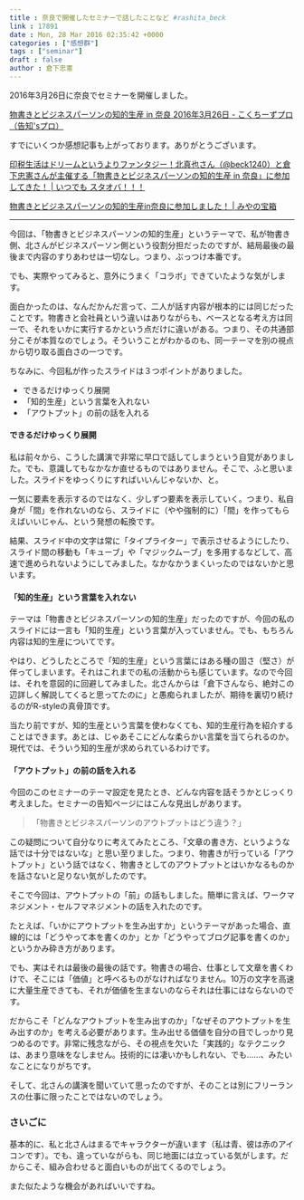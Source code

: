 ```yaml
---
title : 奈良で開催したセミナーで話したことなど #rashita_beck
link : 17891
date : Mon, 28 Mar 2016 02:35:42 +0000
categories : ["感想群"]
tags : ["seminar"]
draft : false
author : 倉下忠憲
---
```


2016年3月26日に奈良でセミナーを開催しました。

<a href="http://www.kokuchpro.com/event/54f6313442d66b6806e2e5dc12c82700/?platform=hootsuite">物書きとビジネスパーソンの知的生産 in 奈良 2016年3月26日 - こくちーずプロ（告知'sプロ）</a>

すでにいくつか感想記事も上がっております。ありがとうございます。

<a href="http://startover.jp/life-76/">印税生活はドリームというよりファンタジー！北真也さん（@beck1240）と倉下忠憲さんが主催する「物書きとビジネスパーソンの知的生産 in 奈良」に参加してきた！ | いつでも スタオバ！！！</a>

<a href="http://miyatore.com/archives/1880">物書きとビジネスパーソンの知的生産in奈良に参加しました！ | みやの宝箱</a>

<hr />


今回は、「物書きとビジネスパーソンの知的生産」というテーマで、私が物書き側、北さんがビジネスパーソン側という役割分担だったのですが、結局最後の最後まで内容のすりあわせは一切なし。つまり、ぶっつけ本番です。

でも、実際やってみると、意外にうまく「コラボ」できていたような気がします。

面白かったのは、なんだかんだ言って、二人が話す内容が根本的には同じだったことです。物書きと会社員という違いはありながらも、ベースとなる考え方は同一で、それをいかに実行するかという点だけに違いがある。つまり、その共通部分こそが本質なのでしょう。そういうことがわかるのも、同一テーマを別の視点から切り取る面白さの一つです。

ちなみに、今回私が作ったスライドは３つポイントがありました。

<ul>
<li>できるだけゆっくり展開</li>
<li>「知的生産」という言葉を入れない</li>
<li>「アウトプット」の前の話を入れる</li>
</ul>

<h4>できるだけゆっくり展開</h4>

私は前々から、こうした講演で非常に早口で話してしまうという自覚がありました。でも、意識してもなかなか直せるものではありません。そこで、ふと思いました。スライドをゆっくりにすればいいんじゃないか、と。

一気に要素を表示するのではなく、少しずつ要素を表示していく。つまり、私自身が「間」を作れないのなら、スライドに（やや強制的に）「間」を作ってもらえばいいじゃん、という発想の転換です。

結果、スライド中の文字は常に「タイプライター」で表示させるようにしたり、スライド間の移動も「キューブ」や「マジックムーブ」を多用するなどして、高速で進められないようにしてみました。なかなかうまくいったのではないかと思います。

<H4>「知的生産」という言葉を入れない</H4>

テーマは「物書きとビジネスパーソンの知的生産」だったのですが、今回の私のスライドには一言も「知的生産」という言葉が入っていません。でも、もちろん内容は知的生産についてです。

やはり、どうしたところで「知的生産」という言葉にはある種の固さ（堅さ）が伴ってしまいます。それはこれまでの私の活動からも感じています。なので今回は、それを意図的に回避してみました。北さんからは「倉下さんなら、絶対この辺詳しく解説してくると思ってたのに」と愚痴られましたが、期待を裏切り続けるのがR-styleの真骨頂です。

当たり前ですが、知的生産という言葉を使わなくても、知的生産行為を紹介することはできます。あとは、じゃあそこにどんな柔らかい言葉を当てられるのか。現代では、そういう知的生産が求められているわけです。

<H4>「アウトプット」の前の話を入れる</H4>

今回のこのセミナーのテーマ設定を見たとき、どんな内容を話そうかとじっくり考えました。セミナーの告知ページにはこんな見出しがあります。

<blockquote>
「物書きとビジネスパーソンのアウトプットはどう違う？」
</blockquote>

この疑問について自分なりに考えてみたところ、「文章の書き方、というような話では十分ではないな」と思い至りました。つまり、物書きが行っている「アウトプット」という話ではなく、物書きとしてのアウトプットとはいかなるものかを話さないと足りない気がしたのです。

そこで今回は、アウトプットの「前」の話もしました。簡単に言えば、ワークマネジメント・セルフマネジメントの話を入れたのです。

たとえば、「いかにアウトプットを生み出すか」というテーマがあった場合、直線的には「どうやって本を書くのか」とか「どうやってブログ記事を書くのか」というかみ砕き方があります。

でも、実はそれは最後の最後の話です。物書きの場合、仕事として文章を書くわけで、そこには「価値」と呼べるものがなければなりません。10万の文字を高速に大量生産できても、それが価値を生まないのならそれは仕事にはならないのです。

だからこそ「どんなアウトプットを生み出すのか」「なぜそのアウトプットを生み出すのか」を考える必要があります。生み出せる価値を自分の目でしっかり見つめるのです。非常に残念ながら、その視点を欠いた「実践的」なテクニックは、あまり意味をなしません。技術的には凄いかもしれない、でも……、みたいなことになりがちです。

そして、北さんの講演を聞いていて思ったのですが、そのことは別にフリーランスの仕事に限ったことではないのでしょう。

<H3>さいごに</H3>

基本的に、私と北さんはまるでキャラクターが違います（私は青、彼は赤のアイコンです）。でも、違っていながらも、同じ地面には立っている気がします。だからこそ、組み合わせると面白いものが出てくるのでしょう。

また似たような機会があればいいですね。


